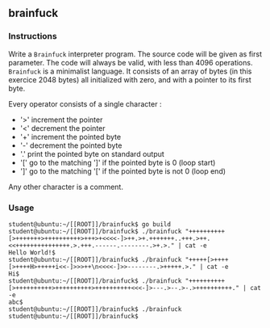 ## brainfuck

### Instructions

Write a `Brainfuck` interpreter program.
The source code will be given as first parameter.
The code will always be valid, with less than 4096 operations.
`Brainfuck` is a minimalist language. It consists of an array of bytes (in this exercice 2048 bytes) all initialized with zero, and with a pointer to its first byte.

Every operator consists of a single character :

- '>' increment the pointer
- '<' decrement the pointer
- '+' increment the pointed byte
- '-' decrement the pointed byte
- '.' print the pointed byte on standard output
- '[' go to the matching ']' if the pointed byte is 0 (loop start)
- ']' go to the matching '[' if the pointed byte is not 0 (loop end)

Any other character is a comment.

### Usage

```console
student@ubuntu:~/[[ROOT]]/brainfuck$ go build
student@ubuntu:~/[[ROOT]]/brainfuck$ ./brainfuck "++++++++++[>+++++++>++++++++++>+++>+<<<<-]>++.>+.+++++++..+++.>++.<<+++++++++++++++.>.+++.------.--------.>+.>." | cat -e
Hello World!$
student@ubuntu:~/[[ROOT]]/brainfuck$ ./brainfuck "+++++[>++++[>++++H>+++++i<<-]>>>++\n<<<<-]>>--------.>+++++.>." | cat -e
Hi$
student@ubuntu:~/[[ROOT]]/brainfuck$ ./brainfuck "++++++++++[>++++++++++>++++++++++>++++++++++<<<-]>---.>--.>-.>++++++++++." | cat -e
abc$
student@ubuntu:~/[[ROOT]]/brainfuck$ ./brainfuck
student@ubuntu:~/[[ROOT]]/brainfuck$
```
